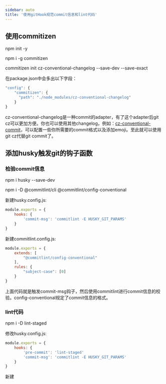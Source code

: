 ```yaml
---
sidebar: auto
title: '使用gitHook规范commit信息和lint代码'
---
```


## 使用commitizen

npm init -y

npm i -g commitizen

commitizen init cz-conventional-changelog --save-dev --save-exact

在package.json中会多出以下字段：

```js
"config": {
    "commitizen": {
      "path": "./node_modules/cz-conventional-changelog"
    }
}
```

cz-conventional-changelog是一种commit的adapter，有了这个adapter后git cz可以更加方便。你也可以使用其他changelog，例如：[cz-conventional-commit](https://github.com/pvdlg/cz-conventional-comit)，可以配置一些你所需要的commit格式以及添加emoji。至此就可以使用git cz代替git commit了。

## 添加husky触发git的钩子函数

### 检验commit信息

npm i husky --save-dev

npm i -D @commitlint/cli @commitlint/config-conventional

新建husky.config.js:

```js
module.exports = {
	hooks: {
		'commit-msg': 'commitlint -E HUSKY_GIT_PARAMS'
	}
}
```

新建commitlint.config.js:

```js
module.exports = {
	extends: [
		"@commitlint/config-conventional"
	],
	rules: {
		"subject-case": [0]
	}
}
```

上面代码就是触发commit-msg钩子，然后使用commitlint进行commit信息的校验。config-conventional规定了commit信息的格式。

### lint代码

npm i -D lint-staged

修改husky.config.js:

```js
module.exports = {
	hooks: {
		'pre-commit': 'lint-staged'
		'commit-msg': 'commitlint -E HUSKY_GIT_PARAMS'
	}
}
```

新建